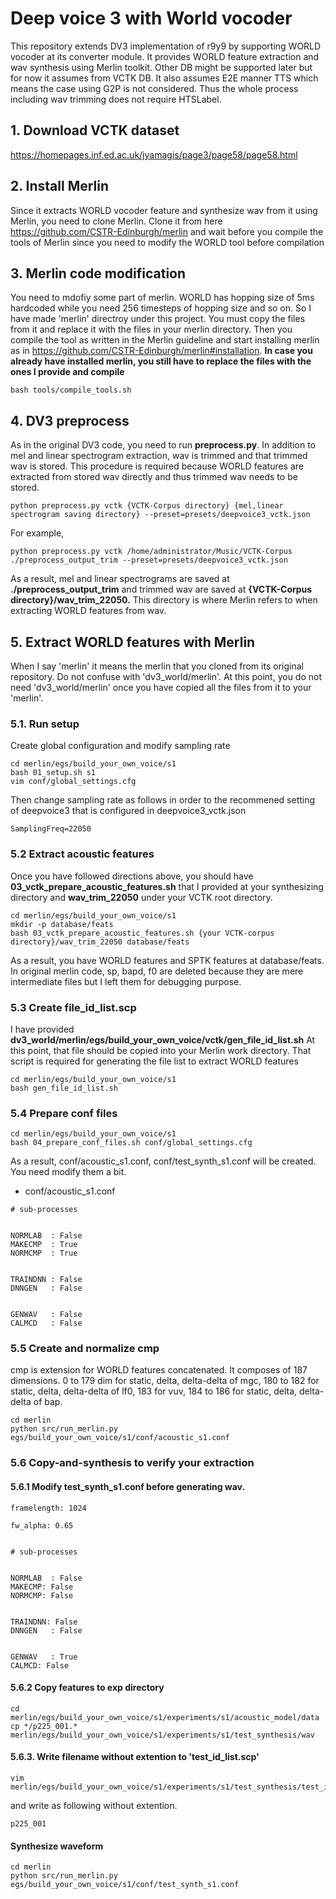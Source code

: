 # Deep voice 3 with World vocoder
This repository extends DV3 implementation of r9y9 by supporting WORLD vocoder at its converter module. 
It provides WORLD feature extraction and wav synthesis using Merlin toolkit. Other DB might be supported later but for now it assumes from VCTK DB. It also assumes E2E manner TTS which means the case using G2P is not considered. Thus the whole process including wav trimming does not require HTSLabel. 
## 1. Download VCTK dataset
https://homepages.inf.ed.ac.uk/jyamagis/page3/page58/page58.html
## 2. Install Merlin
Since it extracts WORLD vocoder feature and synthesize wav from it using Merlin, you need to clone Merlin. Clone it from here https://github.com/CSTR-Edinburgh/merlin and wait before you compile the tools of Merlin since you need to modify the WORLD tool before compilation

## 3. Merlin code modification
You need to mdofiy some part of merlin. WORLD has hopping size of 5ms hardcoded while you need 256 timesteps of hopping size and so on.
So I have made 'merlin' directroy under this project. You must copy the files from it and replace it with the files in your merlin directory. Then you compile the tool as written in the Merlin guideline and start installing merlin as in https://github.com/CSTR-Edinburgh/merlin#installation.
**In case you already have installed merlin, you still have to replace the files with the ones I provide and compile**
```
bash tools/compile_tools.sh
```
## 4. DV3 preprocess
As in the original DV3 code, you need to run **preprocess.py**. In addition to mel and linear spectrogram extraction, wav is trimmed and that trimmed wav is stored. This procedure is required because WORLD features are extracted from stored wav directly and thus trimmed wav needs to be stored.
```
python preprocess.py vctk {VCTK-Corpus directory} {mel,linear spectrogram saving directory} --preset=presets/deepvoice3_vctk.json
```
For example,
```
python preprocess.py vctk /home/administrator/Music/VCTK-Corpus ./preprocess_output_trim --preset=presets/deepvoice3_vctk.json
```
As a result, mel and linear spectrograms are saved at **./preprocess_output_trim**
and trimmed wav are saved at **{VCTK-Corpus directory}/wav_trim_22050.** This directory is where Merlin refers to when extracting WORLD features from wav.

## 5. Extract WORLD features with Merlin
When I say 'merlin' it means the merlin that you cloned from its original repository.
Do not confuse with 'dv3_world/merlin'. At this point, you do not need 'dv3_world/merlin' once you have copied all the files from it to your 'merlin'.
### 5.1. Run setup
Create global configuration and modify sampling rate
```
cd merlin/egs/build_your_own_voice/s1
bash 01_setup.sh s1
vim conf/global_settings.cfg
```
Then change sampling rate as follows in order to the recommened setting of deepvoice3 that is configured in deepvoice3_vctk.json
```
SamplingFreq=22050
```
### 5.2 Extract acoustic features
Once you have followed directions above, you should have **03_vctk_prepare_acoustic_features.sh** that I provided at your synthesizing directory and **wav_trim_22050** under your VCTK root directory.
```
cd merlin/egs/build_your_own_voice/s1
mkdir -p database/feats
bash 03_vctk_prepare_acoustic_features.sh {your VCTK-corpus directory}/wav_trim_22050 database/feats
```
As a result, you have WORLD features and SPTK features at database/feats.
In original merlin code, sp, bapd, f0 are deleted because they are mere intermediate files but I left them for debugging purpose.

### 5.3 Create file_id_list.scp
I have provided **dv3_world/merlin/egs/build_your_own_voice/vctk/gen_file_id_list.sh**
At this point, that file should be copied into your Merlin work directory.
That script is required for generating the file list to extract WORLD features
```
cd merlin/egs/build_your_own_voice/s1
bash gen_file_id_list.sh
```
### 5.4 Prepare conf files
```
cd merlin/egs/build_your_own_voice/s1
bash 04_prepare_conf_files.sh conf/global_settings.cfg
```
As a result, conf/acoustic_s1.conf, conf/test_synth_s1.conf will be created.
You need modify them a bit.
* conf/acoustic_s1.conf
```
# sub-processes


NORMLAB  : False
MAKECMP  : True
NORMCMP  : True


TRAINDNN : False
DNNGEN   : False


GENWAV   : False
CALMCD   : False
```
### 5.5 Create and normalize cmp
cmp is extension for WORLD features concatenated.
It composes of 187 dimensions. 0 to 179 dim for static, delta, delta-delta of mgc, 180 to 182 for static, delta, delta-delta of lf0, 183 for vuv, 184 to 186 for static, delta, delta-delta of bap.
```
cd merlin
python src/run_merlin.py egs/build_your_own_voice/s1/conf/acoustic_s1.conf
```
### 5.6 Copy-and-synthesis to verify your extraction
#### 5.6.1 Modify test_synth_s1.conf before generating wav.
```
framelength: 1024

fw_alpha: 0.65


# sub-processes


NORMLAB  : False
MAKECMP: False
NORMCMP: False


TRAINDNN: False
DNNGEN   : False


GENWAV   : True
CALMCD: False
```
#### 5.6.2 Copy features to exp directory
```
cd merlin/egs/build_your_own_voice/s1/experiments/s1/acoustic_model/data
cp */p225_001.* merlin/egs/build_your_own_voice/s1/experiments/s1/test_synthesis/wav
```
#### 5.6.3. Write filename without extention to 'test_id_list.scp'
```
vim merlin/egs/build_your_own_voice/s1/experiments/s1/test_synthesis/test_id_list.scp
```
and write as following without extention.
```
p225_001
```
#### Synthesize waveform
```
cd merlin
python src/run_merlin.py egs/build_your_own_voice/s1/conf/test_synth_s1.conf
```
